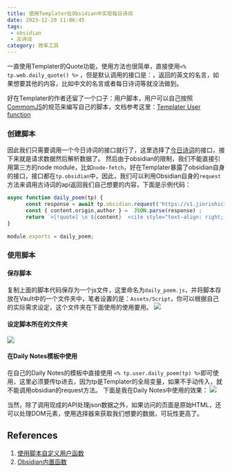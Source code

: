 ```yaml
---
title: 使用Templater在Obsidian中实现每日诗词
date: 2023-12-20 11:06:45
tags: 
 - obsidian
 - 古诗词
category: 效率工具
---
```


一直使用Templater的Quote功能，使用方法也很简单，直接使用`<% tp.web.daily_quote() %>` ，但是默认调用的接口是：，返回的英文的名言，如果想要其他的内容，比如中文的名言或者每日诗词等就没法做到。

好在Templater的作者还留了一个口子：用户脚本，用户可以自己按照[CommomJS](https://flaviocopes.com/commonjs/)的规范来编写自己的脚本，文档参考这里：[Templater User function](https://silentvoid13.github.io/Templater/user-functions/script-user-functions.html)

<!-- more -->

### 创建脚本

因此我们只需要调用一个今日诗词的接口就行了，这里选择了[今日诗词](https://v1.jinrishici.com/)的接口，接下来就是请求数据然后解析数据了。
然后由于obsidian的限制，我们不能直接引用第三方的node module，比如`node-fetch`，好在Templater暴露了obsidian自身的接口，接口都在`tp.obsidian`中，因此，我们可以利用Obsidian自身的`request`方法来调用古诗词的api返回我们自己想要的内容，下面是示例代码：

```js
async function daily_poem(tp) {
      const response = await tp.obsidian.request('https://v1.jinrishici.com/all/');
      const { content,origin,author } =  JSON.parse(response) ;
      return `>[!quote] \n ${content}  <cite style="text-align: right; display: block;" > —  ${author}·《${origin}》</cite>`
}
  
module.exports = daily_poem;
```

### 使用脚本

#### 保存脚本

复制上面的脚本代码保存为一个js文件，这里命名为`daily_poem.js`，并将脚本存放在Vault中的一个文件夹中，笔者设置的是：`Assets/Script`，你可以根据自己的实际需求设定，这个文件夹在下面使用的使用要用。
![](https://cdn.jsdelivr.net/gh/zhaohongxuan/picgo@master/202312201206853.png)

#### 设定脚本所在的文件夹
![](https://cdn.jsdelivr.net/gh/zhaohongxuan/picgo@master/202312201205855.png)

#### 在Daily Notes模板中使用

在自己的Daily Notes的模板中直接使用 `<% tp.user.daily_poem(tp) %>`即可使用，这里必须要传tp进去，因为tp是Templater的全局变量，如果不手动传入，就不能调用obsidian的request方法。
下面是我在Daily Notes中使用的效果：
![](https://cdn.jsdelivr.net/gh/zhaohongxuan/picgo@master/202312201214674.png)

当然，除了调用现成的API处理json数据之外，如果访问的页面是原始HTML，还可以处理DOM元素，使用选择器来获取我们想要的数据，可玩性更高了。

## References
1. [使用脚本自定义用户函数](https://silentvoid13.github.io/Templater/user-functions/script-user-functions.html)
2.  [Obsidian内置函数](https://silentvoid13.github.io/Templater/internal-functions/internal-modules/obsidian-module.html)

